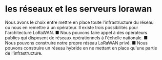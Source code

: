 # les réseaux et les serveurs lorawan

Nous avons le choix entre mettre en place toute l'infrastructure du réseau ou nous en remettre à un opérateur. Il existe trois possibilités pour l'architecture LoRaWAN.
■ Nous pouvons faire appel à des opérateurs publics qui disposent de réseaux opérationnels à l'échelle nationale.
■ Nous pouvons construire notre propre réseau LoRaWAN privé.
■ Nous pouvons construire un réseau hybride en ne mettant en place qu'une partie de
l'infrastructure.
